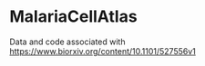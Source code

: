 # MalariaCellAtlas

Data and code associated with https://www.biorxiv.org/content/10.1101/527556v1

